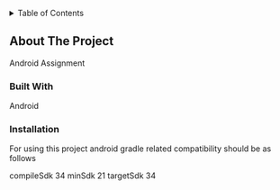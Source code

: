 <a name="readme-top"></a>

<details>
  <summary>Table of Contents</summary>
  <ol>
    <li>
      <ul>
        <li><a href="#built-with">Built With</a></li>
        <li><a href="#installation">Installation</a></li>
      </ul>
    </li>
  </ol>
</details>

<!-- ABOUT THE PROJECT -->
## About The Project

Android Assignment

### Built With

Android

### Installation

For using this project android gradle related compatibility should be as follows 

compileSdk 34
minSdk 21
targetSdk 34




